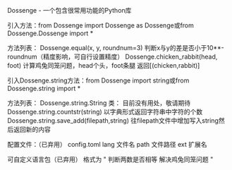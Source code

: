 Dossenge - 一个包含很常用功能的Python库

引入方法：from Dossenge import Dossenge as Dossenge或from Dossenge.Dossenge import \*

方法列表：
Dossenge.equal(x, y, roundnum=3) 判断x与y的差是否小于10\*\*-roundnum（精度影响，可自行设置精度）
Dossenge.chicken_rabbit(head, foot) 计算鸡兔同笼问题，head个头，foot条腿 返回[(chicken,rabbit)]

引入Dossenge.string方法：from Dossenge import string或from Dossenge.string import \*

方法列表：
Dossenge.string.String 类： 目前没有用处，敬请期待
Dossenge.string.countstr(string) 以字典形式返回字符串中字符的个数
Dossenge.string.save_add(filepath,string) 往filepath文件中增加写入string然后返回新的内容

配置文件：（已弃用）
config.toml
lang 文件名
path 文件路径
ext 扩展名

可自定义语言包（已弃用）
格式为
"
判断两数是否相等
解决鸡兔同笼问题
"
